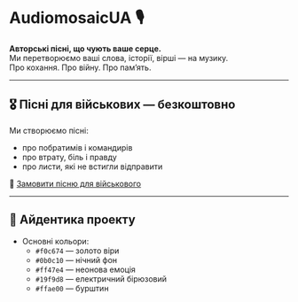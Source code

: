 # AudiomosaicUA 🎙️

**Авторські пісні, що чують ваше серце.**  
Ми перетворюємо ваші слова, історії, вірші — на музику.  
Про кохання. Про війну. Про памʼять.

---

## 🎖 Пісні для військових — безкоштовно
Ми створюємо пісні:
- про побратимів і командирів
- про втрату, біль і правду
- про листи, які не встигли відправити

🔗 [Замовити пісню для військового](https://audiomosaicua.github.io/audiomosaicua/)

---

## 🎨 Айдентика проекту

- Основні кольори:
  - `#f0c674` — золото віри
  - `#0b0c10` — нічний фон
  - `#ff47e4` — неонова емоція
  - `#19f9d8` — електричний бірюзовий
  - `#ffae00` — бурштин
